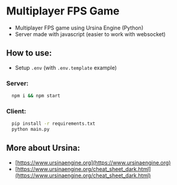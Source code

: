 # Multiplayer FPS Game

- Multiplayer FPS game using Ursina Engine (Python)
- Server made with javascript (easier to work with websocket)

## How to use:

- Setup `.env` (with `.env.template` example)

### Server:
```bash
  npm i && npm start
```
### Client:
```bash
  pip install -r requirements.txt
  python main.py
```

## More about Ursina:

- [https://www.ursinaengine.org](https://www.ursinaengine.org)
- [https://www.ursinaengine.org/cheat_sheet_dark.html](https://www.ursinaengine.org/cheat_sheet_dark.html)
